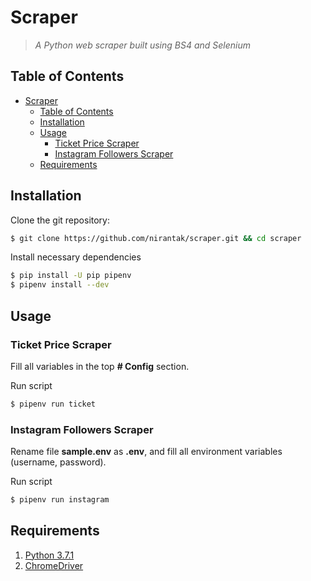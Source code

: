 # Scraper

> *A Python web scraper built using BS4 and Selenium*

## Table of Contents

- [Scraper](#scraper)
    - [Table of Contents](#table-of-contents)
    - [Installation](#installation)
    - [Usage](#usage)
        - [Ticket Price Scraper](#ticket-price-scraper)
        - [Instagram Followers Scraper](#instagram-followers-scraper)
    - [Requirements](#requirements)

## Installation

Clone the git repository:

```bash
$ git clone https://github.com/nirantak/scraper.git && cd scraper
```

Install necessary dependencies

```bash
$ pip install -U pip pipenv
$ pipenv install --dev
```

## Usage

### Ticket Price Scraper

Fill all variables in the top **# Config** section.

Run script

```bash
$ pipenv run ticket
```

### Instagram Followers Scraper

Rename file **sample.env** as **.env**, and fill all environment variables (username, password).

Run script

```bash
$ pipenv run instagram
```

## Requirements

1. [Python 3.7.1](https://www.python.org/downloads/)
2. [ChromeDriver](https://sites.google.com/a/chromium.org/chromedriver/downloads)
